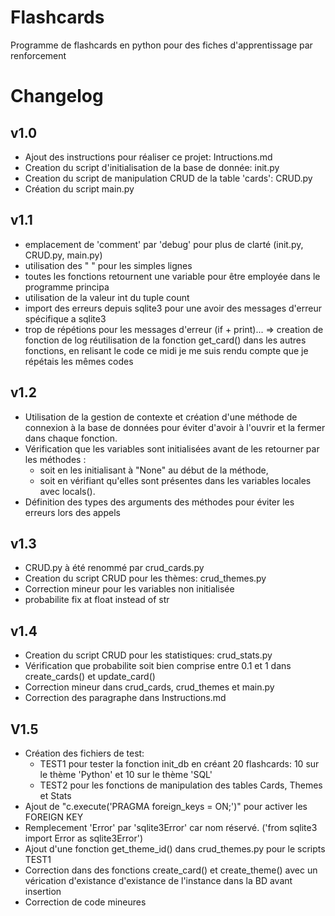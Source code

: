 # Flashcards
Programme de flashcards en python pour des fiches d'apprentissage par renforcement

# Changelog

## v1.0
- Ajout des instructions pour réaliser ce projet: Intructions.md
- Creation du script d'initialisation de la base de donnée: init.py 
- Creation du script de manipulation CRUD de la table 'cards': CRUD.py
- Création du script main.py 

## v1.1
- emplacement de 'comment' par 'debug' pour plus de clarté (init.py, CRUD.py, main.py)
- utilisation des " " pour les simples lignes
- toutes les fonctions retournent une variable pour être employée dans le programme principa
- utilisation de la valeur int du tuple count
- import des erreurs depuis sqlite3 pour une avoir des messages d'erreur spécifique a sqlite3
- trop de répétions pour les messages d'erreur (if + print)... => creation de fonction de log
réutilisation de la fonction get_card() dans les autres fonctions, en relisant le code ce midi je me suis rendu compte que je répétais les mêmes codes

## v1.2
- Utilisation de la gestion de contexte et création d'une méthode de connexion à la base de données pour éviter d'avoir à l'ouvrir et la fermer dans chaque fonction.
- Vérification que les variables sont initialisées avant de les retourner par les méthodes :
  - soit en les initialisant à "None" au début de la méthode,
  - soit en vérifiant qu'elles sont présentes dans les variables locales avec locals().
- Définition des types des arguments des méthodes pour éviter les erreurs lors des appels

## v1.3
- CRUD.py à été renommé par crud_cards.py
- Creation du script CRUD pour les thèmes: crud_themes.py
- Correction mineur pour les variables non initialisée
- probabilite fix at float instead of str

## v1.4
- Creation du script CRUD pour les statistiques: crud_stats.py
- Vérification que probabilite soit bien comprise entre 0.1 et 1 dans create_cards() et update_card()
- Correction mineur dans crud_cards, crud_themes et main.py
- Correction des paragraphe dans Instructions.md

## V1.5
- Création des fichiers de test: 
  - TEST1 pour tester la fonction init_db en créant 20 flashcards: 10 sur le thème 'Python' et 10 sur le thème 'SQL' 
  - TEST2 pour les fonctions de manipulation des tables Cards, Themes et Stats
- Ajout de "c.execute('PRAGMA foreign_keys = ON;')" pour activer les FOREIGN KEY
- Remplecement 'Error' par 'sqlite3Error' car nom réservé. ('from sqlite3 import Error as sqlite3Error')
- Ajout d'une fonction get_theme_id() dans crud_themes.py pour le scripts TEST1
- Correction dans des fonctions create_card() et create_theme() avec un vérication d'existance d'existance de l'instance dans la BD avant insertion
- Correction de code mineures